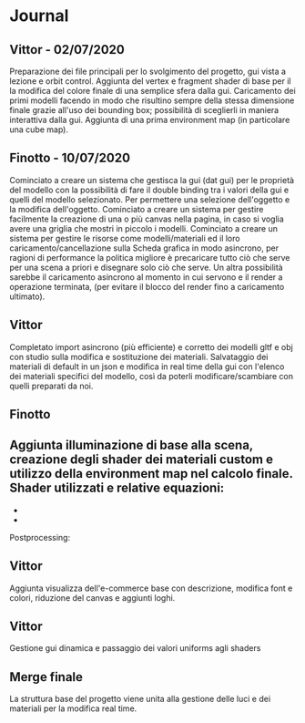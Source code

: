 # Journal

## Vittor - 02/07/2020
Preparazione dei file principali per lo svolgimento del progetto, gui vista a lezione e orbit control.
Aggiunta del vertex e fragment shader di base per il la modifica del colore finale di una semplice sfera dalla gui.
Caricamento dei primi modelli facendo in modo che risultino sempre della stessa dimensione finale grazie all'uso dei bounding box; possibilità di sceglierli in maniera interattiva dalla gui.
Aggiunta di una prima environment map (in particolare una cube map).

## Finotto - 10/07/2020
Cominciato a creare un sistema che gestisca la gui (dat gui) per le proprietà del modello con la possibilità di fare il double binding tra i valori della gui e quelli del modello selezionato. Per permettere una selezione dell'oggetto e la modifica dell'oggetto.
Cominciato a creare un sistema per gestire facilmente la creazione di una o più canvas nella pagina, in caso si voglia avere una griglia che mostri in piccolo i modelli.
Cominciato a creare un sistema per gestire le risorse come modelli/materiali ed il loro caricamento/cancellazione sulla Scheda grafica in modo asincrono, per ragioni di performance la politica migliore è precaricare tutto ciò che serve per una scena a priori e disegnare solo ciò che serve. Un altra possibilità sarebbe il caricamento asincrono al momento in cui servono e il render a operazione terminata, (per evitare il blocco del render fino a caricamento ultimato).

## Vittor
Completato import asincrono (più efficiente) e corretto dei modelli gltf e obj con studio sulla modifica e sostituzione dei materiali. Salvataggio dei materiali di default in un json e modifica in real time della gui con l'elenco dei materiali specifici del modello, così da poterli modificare/scambiare con quelli preparati da noi.

## Finotto
Aggiunta illuminazione di base alla scena, creazione degli shader dei materiali custom e utilizzo della environment map nel calcolo finale.
Shader utilizzati e relative equazioni:
-
-
-

Postprocessing:

## Vittor
Aggiunta visualizza dell'e-commerce base con descrizione, modifica font e colori, riduzione del canvas e aggiunti loghi.

## Vittor
Gestione gui dinamica e passaggio dei valori uniforms agli shaders


## Merge finale
La struttura base del progetto viene unita alla gestione delle luci e dei materiali per la modifica real time.
